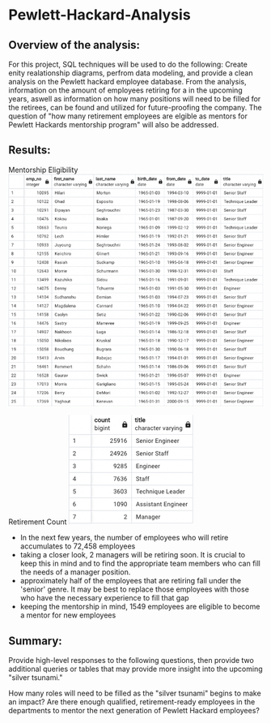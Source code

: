 # Pewlett-Hackard-Analysis

## Overview of the analysis:
For this project, SQL techniques will be used to do the following: Create enity realationship diagrams, perfrom data modeling, and provide a clean analysis on the Pewlett hackard employee database. From the analysis, information on the amount of employees retiring for a in the upcoming years, aswell as information on how many positions will need to be filled for the retirees, can be found and utilized for future-proofing the company. The question of "how many retirement employees are elgible as mentors for Pewlett Hackards mentorship program" will also be addressed.

## Results: 

Mentorship Eligibility 
![mentorship_eligibility_image.png](https://github.com/Calebmkelly/Pewlett-Hackard-Analysis/blob/main/Resources/mentorship_eligibility_image.png)

Retirement Count
![Retirement_count_image](https://github.com/Calebmkelly/Pewlett-Hackard-Analysis/blob/main/Resources/retirement_count_image.png)

- In the next few years, the number of employees who will retire accumulates to 72,458 employees
- taking a closer look, 2 managers will be retiring soon. It is crucial to keep this in mind and to find the appropriate team members who can fill the needs of a manager position.
- approximately half of the employees that are retiring fall under the 'senior' genre. It may be best to replace those employees with those who have the necessary experience to fill that gap
- keeping the mentorship in mind, 1549 employees are eligible to become a mentor for new employees


## Summary: 

Provide high-level responses to the following questions, then provide two additional queries or tables that may provide more insight into the upcoming "silver tsunami."

How many roles will need to be filled as the "silver tsunami" begins to make an impact?
Are there enough qualified, retirement-ready employees in the departments to mentor the next generation of Pewlett Hackard employees?

